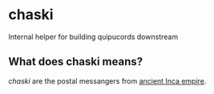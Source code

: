 # chaski
Internal helper for building quipucords downstream

## What does chaski means?

*chaski* are the postal messangers from [ancient Inca empire](https://www.worldhistory.org/Quipu/).
